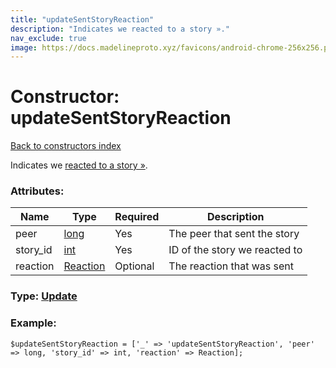 ```yaml
---
title: "updateSentStoryReaction"
description: "Indicates we reacted to a story »."
nav_exclude: true
image: https://docs.madelineproto.xyz/favicons/android-chrome-256x256.png
---
```

# Constructor: updateSentStoryReaction  
[Back to constructors index](/API_docs/constructors/index.html)



Indicates we [reacted to a story »](https://core.telegram.org/api/stories#reactions).

### Attributes:

| Name     |    Type       | Required | Description |
|----------|---------------|----------|-------------|
|peer|[long](/API_docs/types/long.html) | Yes|The peer that sent the story|
|story\_id|[int](/API_docs/types/int.html) | Yes|ID of the story we reacted to|
|reaction|[Reaction](/API_docs/types/Reaction.html) | Optional|The reaction that was sent|



### Type: [Update](/API_docs/types/Update.html)


### Example:

```
$updateSentStoryReaction = ['_' => 'updateSentStoryReaction', 'peer' => long, 'story_id' => int, 'reaction' => Reaction];
```  
